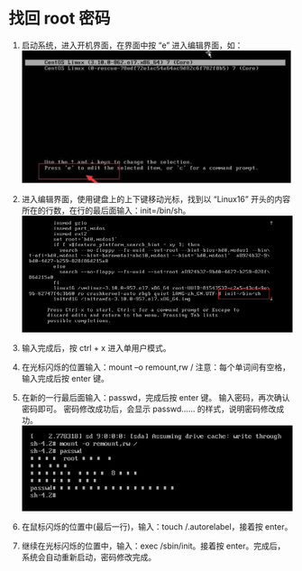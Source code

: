 # 找回 root 密码

1. 启动系统，进入开机界面，在界面中按 “e” 进入编辑界面，如：
    ![](./img/findpasswd.png)

2. 进入编辑界面，使用键盘上的上下键移动光标，找到以 “Linux16” 开头的内容所在的行数，在行的最后面输入：init=/bin/sh。
    ![](./img/2.png)

3. 输入完成后，按 ctrl + x 进入单用户模式。

4. 在光标闪烁的位置输入：mount –o remount,rw /
    注意：每个单词间有空格，输入完成后按 enter 键。

5. 在新的一行最后面输入：passwd，完成后按 enter 键。
    输入密码，再次确认密码即可。
    密码修改成功后，会显示 passwd…… 的样式，说明密码修改成功。
    ![](./img/3.png)

6. 在鼠标闪烁的位置中(最后一行)，输入：touch /.autorelabel，接着按 enter。

7. 继续在光标闪烁的位置中，输入：exec /sbin/init。接着按 enter。完成后，系统会自动重新启动，密码修改完成。 
